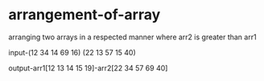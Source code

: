 # arrangement-of-array
arranging two arrays  in a respected manner where arr2 is greater than arr1


input-(12 34 14 69 16)
      (22 13 57 15 40)


output-arr1[12 13 14 15 19]-arr2[22 34 57 69 40]
       
       
